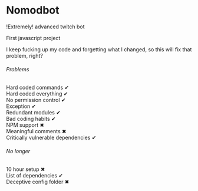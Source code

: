 # Nomodbot
!Extremely! advanced twitch bot

First javascript project

I keep fucking up my code and forgetting what I changed, so this will fix that problem, right?

###### Problems
Hard coded commands ✔  
Hard coded everything ✔  
No permission control ✔  
Exception ✔  
Redundant modules ✔  
Bad coding habits ✔  
NPM support ✖  
Meaningful comments ✖  
Critically vulnerable dependencies ✔  

###### No longer
10 hour setup ✖  
List of dependencies ✔  
Deceptive config folder ✖
